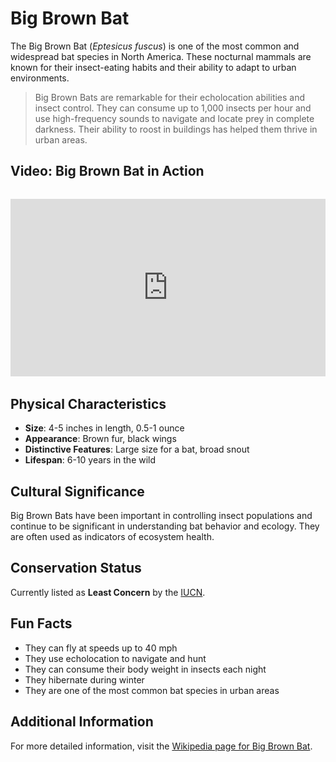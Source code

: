 # Big Brown Bat

The Big Brown Bat (*Eptesicus fuscus*) is one of the most common and widespread bat species in North America. These nocturnal mammals are known for their insect-eating habits and their ability to adapt to urban environments.

> Big Brown Bats are remarkable for their echolocation abilities and insect control. They can consume up to 1,000 insects per hour and use high-frequency sounds to navigate and locate prey in complete darkness. Their ability to roost in buildings has helped them thrive in urban areas.

## Video: Big Brown Bat in Action
<div class="video-container" style="position: relative; padding-bottom: 56.25%; height: 0; overflow: hidden; max-width: 100%; margin: 2rem 0;">
    <iframe style="position: absolute; top: 0; left: 0; width: 100%; height: 100%;" 
            src="https://www.youtube.com/embed/8X7U9qXzqXc" 
            title="Big Brown Bat in Action" 
            frameborder="0" 
            allow="accelerometer; autoplay; clipboard-write; encrypted-media; gyroscope; picture-in-picture" 
            allowfullscreen>
    </iframe>
</div>

## Physical Characteristics

- **Size**: 4-5 inches in length, 0.5-1 ounce
- **Appearance**: Brown fur, black wings
- **Distinctive Features**: Large size for a bat, broad snout
- **Lifespan**: 6-10 years in the wild

## Cultural Significance
Big Brown Bats have been important in controlling insect populations and continue to be significant in understanding bat behavior and ecology. They are often used as indicators of ecosystem health.

## Conservation Status
Currently listed as **Least Concern** by the [IUCN](https://www.iucnredlist.org/species/7928/22118197).

## Fun Facts
- They can fly at speeds up to 40 mph
- They use echolocation to navigate and hunt
- They can consume their body weight in insects each night
- They hibernate during winter
- They are one of the most common bat species in urban areas

## Additional Information
For more detailed information, visit the [Wikipedia page for Big Brown Bat](https://en.wikipedia.org/wiki/Big_brown_bat). 